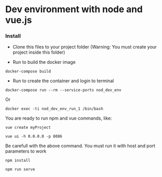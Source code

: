 # Dev environment with node and vue.js

### Install

- Clone this files to your project folder
(Warning: You must create your project inside this folder)

- Run to build the docker image

``
docker-compose build
``

- Run to create the container and login to terminal

``
docker-compose run --rm --service-ports nod_dev_env
``

Or

``
docker exec -ti nod_dev_env_run_1 /bin/bash
``

You are ready to run npm and vue commands, like:

``
vue create myProject
``

``
vue ui -h 0.0.0.0 -p 8086
``

Be carefull with the above command. You must run it with host and port parameters to work

``
npm install
``

``
npm run serve
``


